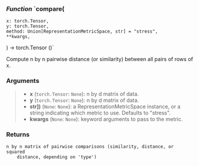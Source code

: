 ### *Function* `compare(
    x: torch.Tensor,
    y: torch.Tensor,
    method: Union[RepresentationMetricSpace, str] = "stress",
    **kwargs,
) -> torch.Tensor ()`


Compute n by n pairwise distance (or similarity) between all pairs of rows of x.

### Arguments
> - **x** (`torch.Tensor`: `None`): n by d matrix of data.
> - **y** (`torch.Tensor`: `None`): n by d matrix of data.
> - **str])** (`None`: `None`): a RepresentationMetricSpace
        instance, or a string indicating which metric to use. Defaults to "stress".
> - **kwargs** (`None`: `None`): keyword arguments to pass to the metric.

### Returns
    n by n matrix of pairwise comparisons (similarity, distance, or squared
        distance, depending on 'type')

